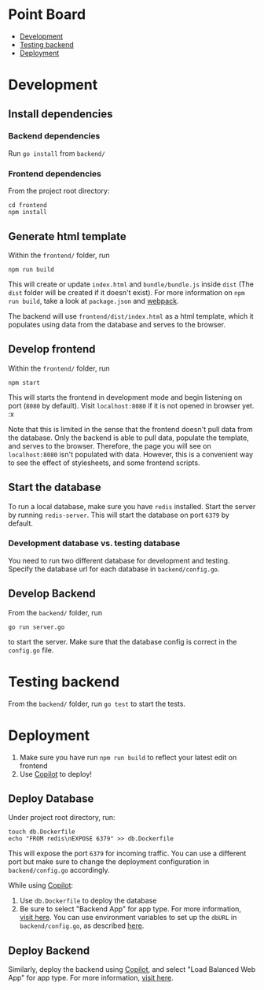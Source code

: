 # Point Board
- [Development](#Development)
- [Testing backend](#Testing-backend)
- [Deployment](#Deployment)

# Development

## Install dependencies
### Backend dependencies
Run `go install` from `backend/`
### Frontend dependencies
From the project root directory:
```
cd frontend
npm install
```

## Generate html template
Within the `frontend/` folder, run
```shell script
npm run build
```
This will create or update `index.html` and `bundle/bundle.js` inside `dist` (The `dist` folder will be created if it doesn't exist). For more information on `npm run build`, take a look at `package.json` and [webpack](https://webpack.js.org/).

The backend will use `frontend/dist/index.html` as a html template, which it populates using data from the database and serves to the browser.

## Develop frontend
Within the `frontend/` folder, run
```shell script
npm start
```
This will starts the frontend in development mode and begin listening on port (`8080` by default). Visit `localhost:8080` if it is not opened in browser yet. :x

Note that this is limited in the sense that the frontend doesn't pull data from the database. Only the backend is able to pull data, populate the template, and serves to the browser. Therefore, the page you will see on `localhost:8080` isn't populated with data. However, this is a convenient way to see the effect of  stylesheets, and some frontend scripts.

## Start the database
To run a local database, make sure you have `redis` installed. Start the server by running ```redis-server```. This will start the database on port `6379` by default.

### Development database vs. testing database 
You need to run two different database for development and testing. Specify the database url for each database in  `backend/config.go`.

## Develop Backend
From the `backend/` folder, run
```shell script
go run server.go
```
to start the server. Make sure that the database config is correct in the `config.go` file.

# Testing backend
From the `backend/` folder, run `go test` to start the tests.

# Deployment
1. Make sure you have run `npm run build` to reflect your latest edit on frontend
2. Use [Copilot](https://github.com/aws/amazon-ecs-cli-v2) to deploy!
## Deploy Database
Under project root directory, run:
```shell script
touch db.Dockerfile
echo "FROM redis\nEXPOSE 6379" >> db.Dockerfile
```
This will expose the port `6379` for incoming traffic. You can use a different port but make sure to change the deployment configuration in  `backend/config.go` accordingly. 

While using [Copilot](https://github.com/aws/amazon-ecs-cli-v2):
1. Use `db.Dockerfile` to deploy the database
2. Be sure to select "Backend App" for app type. For more information, [visit here](https://github.com/aws/amazon-ecs-cli-v2/wiki/App-Types). You can use environment variables to set up the `dbURL` in `backend/config.go`, as described [here](https://github.com/aws/amazon-ecs-cli-v2/wiki/Developing-With-Service-Discovery).
## Deploy Backend
Similarly, deploy the backend using [Copilot](https://github.com/aws/amazon-ecs-cli-v2), and select "Load Balanced Web App" for app type. For more information, [visit here](https://github.com/aws/amazon-ecs-cli-v2/wiki/App-Types).
